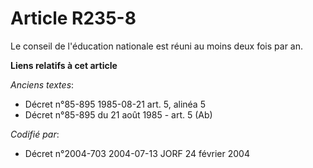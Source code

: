 # Article R235-8

Le conseil de l'éducation nationale est réuni au moins deux fois par an.

**Liens relatifs à cet article**

_Anciens textes_:

  - Décret n°85-895 1985-08-21 art. 5, alinéa 5
  - Décret n°85-895 du 21 août 1985 - art. 5 (Ab)

_Codifié par_:

  - Décret n°2004-703 2004-07-13 JORF 24 février 2004
